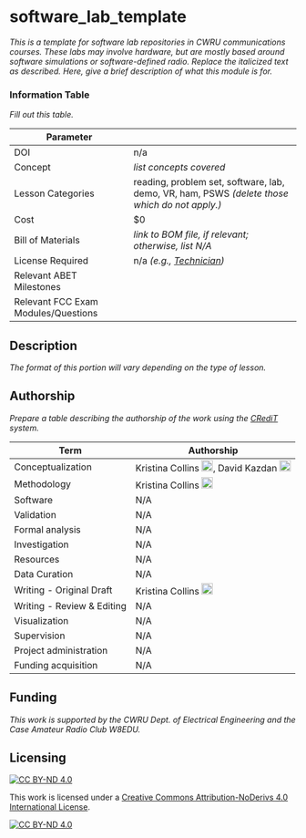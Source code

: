 # software_lab_template
_This is a template for software lab repositories in CWRU communications courses. These labs may involve hardware, but are mostly based around software simulations or software-defined radio. Replace the italicized text as described. Here, give a brief description of what this module is for._

### Information Table
_Fill out this table._

| Parameter | |
| -------- | ------- |
| DOI  | n/a    |
| Concept | _list concepts covered_|
| Lesson Categories | reading, problem set, software, lab, demo, VR, ham, PSWS _(delete those which do not apply.)_|
| Cost    | $0    |
| Bill of Materials    | _link to BOM file, if relevant; otherwise, list N/A_    |
| License Required    | n/a _(e.g., [Technician](https://www.fcc.gov/wireless/bureau-divisions/mobility-division/amateur-radio-service))_ |
| Relevant ABET Milestones    |  |
| Relevant FCC Exam Modules/Questions    |  |

## Description
_The format of this portion will vary depending on the type of lesson._

## Authorship
_Prepare a table describing the authorship of the work using the [CRediT](https://www.elsevier.com/researcher/author/policies-and-guidelines/credit-author-statement) system._

| Term                       | Authorship |
|----------------------------|------------|
| Conceptualization          |  Kristina Collins <a href="https://orcid.org/0000-0002-3816-1948"><img width="20px" src="https://orcid.org/assets/vectors/orcid.logo.icon.svg" alt=""/></a>,  David Kazdan <a href="https://orcid.org/0000-0003-2663-8179"><img width="20px" src="https://orcid.org/assets/vectors/orcid.logo.icon.svg" alt=""/>|
| Methodology                |  Kristina Collins <a href="https://orcid.org/0000-0002-3816-1948"><img width="20px" src="https://orcid.org/assets/vectors/orcid.logo.icon.svg" alt=""/></a>          |
| Software                   | N/A           |
| Validation                 | N/A        |
| Formal analysis            | N/A        |
| Investigation              | N/A        |
| Resources                  | N/A        |
| Data Curation              | N/A        |
| Writing - Original Draft   | Kristina Collins <a href="https://orcid.org/0000-0002-3816-1948"><img width="20px" src="https://orcid.org/assets/vectors/orcid.logo.icon.svg" alt=""/></a>       |
| Writing - Review & Editing | N/A         |
| Visualization              | N/A          |
| Supervision                | N/A        |
| Project administration     | N/A        |
| Funding acquisition        | N/A         |

## Funding
_This work is supported by the CWRU Dept. of Electrical Engineering and the Case Amateur Radio Club W8EDU._

## Licensing
[![CC BY-ND 4.0][cc-by-nd-shield]][cc-by-nd]

This work is licensed under a
[Creative Commons Attribution-NoDerivs 4.0 International License][cc-by-nd].

[![CC BY-ND 4.0][cc-by-nd-image]][cc-by-nd]

[cc-by-nd]: https://creativecommons.org/licenses/by-nd/4.0/
[cc-by-nd-image]: https://licensebuttons.net/l/by-nd/4.0/88x31.png
[cc-by-nd-shield]: https://img.shields.io/badge/License-CC%20BY--ND%204.0-lightgrey.svg
